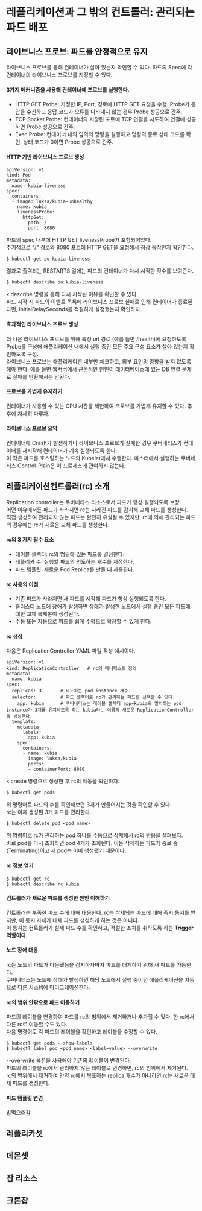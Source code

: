 # 레플리케이션과 그 밖의 컨트롤러: 관리되는 파드 배포

## 라이브니스 프로브: 파드를 안정적으로 유지
라이브니스 프로브를 통해 컨테이너가 살아 있는지 확인할 수 있다. 파드의 Spec에 각 컨테이너의 라이브니스 프로브를 지정할 수 있다.   
#### 3가지 메커니즘을 사용해 컨테이너에 프로브를 실행한다.    
- HTTP GET Probe: 지정한 IP, Port, 경로에 HTTP GET 요청을 수행. Probe가 응답을 수신하고 응답 코드가 오류를 나타내지 않는 경우 Probe 성공으로 간주.
- TCP Socket Probe: 컨테이너의 지정된 포트에 TCP 연결을 시도하여 연결에 성공하면 Probe 성공으로 간주.
- Exec Probe: 컨테이너 내의 임의의 명령을 실행하고 명령의 종료 상태 코드를 확인, 상태 코드가 0이면 Probe 성공으로 간주.
#### HTTP 기반 라이브니스 프로브 생성
~~~
apiVersion: v1
kind: Pod
metadata:
  name: kubia-liveness
spec:
  containers:
  - image: luksa/kubia-unhealthy
    name: kubia 
    livenessProbe:
      httpGet:
        path: /
        port: 8080
~~~
파드의 spec 내부에 HTTP GET livenessProbe가 포함되어있다.   
주기적으로 "/" 경로와 8080 포트에 HTTP GET을 요청해서 정상 동작인지 확인한다.   
~~~
$ kubectl get po kubia-liveness
~~~
결과로 출력되는 RESTARTS 열에는 파드의 컨테이너가 다시 시작한 횟수를 보여준다.   
~~~
$ kubectl describe po kubia-liveness
~~~
k describe 명령을 통해 다시 시작된 이유를 확인할 수 있다.   
파드 시작 시 파드의 이벤트 목록에 라이브니스 프로브 실패로 인해 컨테이너가 종료된다면, initialDelaySeconds를 적절하게 설정했는지 확인하자.   
#### 효과적인 라이브니스 프로브 생성
더 나은 라이브니스 프로브를 위해 특정 url 경로 (예를 들면 /health)에 요청하도록 Probe를 구성해 애플리케이션 내에서 실행 중인 모든 주요 구성 요소가 살아 있는지 확인하도록 구성.   
라이브니스 프로브는 애플리케이션 내부만 체크하고, 외부 요인의 영향을 받지 않도록 해야 한다. 예를 들면 웹서버에서 근본적인 원인이 데이터베이스에 있는 DB 연결 문제로 실패를 반환해서는 안된다.   
#### 프로브를 가볍게 유지하기
컨테이너가 사용할 수 있는 CPU 시간을 제한하여 프로브를 가볍게 유지할 수 있다. 추후에 자세히 다루자.   
#### 라이브니스 프로브 요약
컨테이너에 Crash가 발생하거나 라이브니스 프로브가 실패한 경우 쿠버네티스가 컨테이너를 재시작해 컨테이너가 계속 실행되도록 한다.   
이 작은 파드를 호스팅하는 노드의 Kubelet에서 수행한다. 마스터에서 실행하는 쿠버네티스 Control-Plain은 이 프로세스에 관여하지 않는다.   




## 레플리케이션컨트롤러(rc) 소개
Replication controller는 쿠버네티스 리소스로서 파드가 항상 실행되도록 보장.    
어떤 이유에서든 파드가 사라지면 rc는 사라진 파드를 감지해 교체 파드를 생성한다.   
직접 생성하여 관리되지 않는 파드는 완전히 유실될 수 있지만, rc에 의해 관리되는 파드의 경우에는 rc가 새로운 교체 파드를 생성한다.   
#### rc의 3 가지 필수 요소
- 레이블 셀렉터: rc의 범위에 있는 파드를 결정한다.
- 레플리카 수: 실행할 파드의 의도하는 개수를 지정한다.
- 파드 템플릿: 새로운 Pod Replica를 만들 때 사용된다.
#### rc 사용의 이점
- 기존 파드가 사라지면 새 파드를 시작해 파드가 항상 실행되도록 한다.
- 클러스터 노드에 장애가 발생하면 장애가 발생한 노드에서 실행 중인 모든 파드에 대한 교체 복제본이 생성된다.
- 수동 또는 자동으로 파드를 쉽게 수평으로 확장할 수 있게 한다.
#### rc 생성
다음은 ReplicationController YAML 파일 작성 예시이다.   
~~~
apiVersion: v1
kind: ReplicationController   # rc의 매니페스트 정의
metadata:
  name: kubia
spec:
  replicas: 3       # 의도하는 pod instance 개수.
  selector:         # 파드 셀렉터로 rc가 관리하는 파드를 선택할 수 있다.
    app: kubia      # 쿠버네티스는 레이블 셀렉터 app=kubia와 일치하는 pod instance가 3개를 유지하도록 하는 kubia라는 이름의 새로운 ReplicationController을 생성한다.
  template:
    metadata:
      labels:
        app: kubia
    spec:
      containers:
      - name: kubia
        image: luksa/kubia
        ports:
        - containerPort: 8080
~~~
k create 명령으로 생성한 후 rc의 작동을 확인하자.   
~~~
$ kubectl get pods
~~~
위 명령어로 파드의 수를 확인해보면 3개가 만들어지는 것을 확인할 수 있다.   
rc는 이제 생성된 3개 파드를 관리한다.   
~~~
$ kubectl delete pod <pod_name>
~~~
위 명령어로 rc가 관리하는 pod 하나를 수동으로 삭제해서 rc의 반응을 살펴보자.   
바로 pod를 다시 조회하면 pod 4개가 조회된다. 이는 삭제하는 파드가 종료 중(Terminating)이고 새 pod는 이미 생성됐기 때문이다.   
#### rc 정보 얻기
~~~
$ kubectl get rc
$ kubectl describe rc kubia
~~~
#### 컨트롤러가 새로운 파드를 생성한 원인 이해하기
컨트롤러는 부족한 파드 수에 대해 대응한다.
rc는 삭제되는 파드에 대해 즉시 통지를 받지만, 이 통지 자체가 대체 파드를 생성하게 하는 것은 아니다.   
이 통지는 컨트롤러가 실제 파드 수를 확인하고, 적절한 조치를 취하도록 하는 __Trigger 역할이다.__   
#### 노드 장애 대응
rc는 노드의 파드가 다운됐음을 감지하자마자 파드를 대체하기 위해 새 파드를 가동한다.   
쿠버네티스는 노드에 장애가 발생하면 해당 노드에서 실행 중이던 애플리케이션을 자동으로 다른 시스템에 마이그레이션한다.
#### rc의 범위 안팎으로 파드 이동하기
파드의 레이블을 변경하여 파드를 rc의 범위에서 제거하거나 추가힐 수 있다. 한 rc에서 다른 rc로 이동할 수도 있다.   
다음 명령어로 각 파드의 레이블을 확인하고 레이블을 수정할 수 있다.
~~~
$ kubectl get pods --show-labels
$ kubectl label pod <pod_name> <label=value> --overwrite
~~~
--overwrite 옵션을 사용해야 기존의 레이블이 변경된다.   
파드의 레이블을 rc에서 관리하지 않는 레이블로 변경하면, rc의 범위에서 제거된다.   
rc의 범위에서 제거하여 만약 rc에서 목표하는 replica 개수가 아니라면 rc는 새로운 대체 파드를 생성한다.   
#### 파드 템플릿 변경
밥먹으러감


## 레플리카셋

## 데몬셋

## 잡 리소스

## 크론잡
